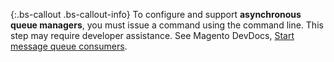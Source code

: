 {:.bs-callout .bs-callout-info}
To configure and support **asynchronous queue managers**, you must issue a command using the command line. This step may require developer assistance. See Magento DevDocs, [Start message queue consumers](https://devdocs.magento.com/guides/v2.3/config-guide/cli/config-cli-subcommands-queue.html).
